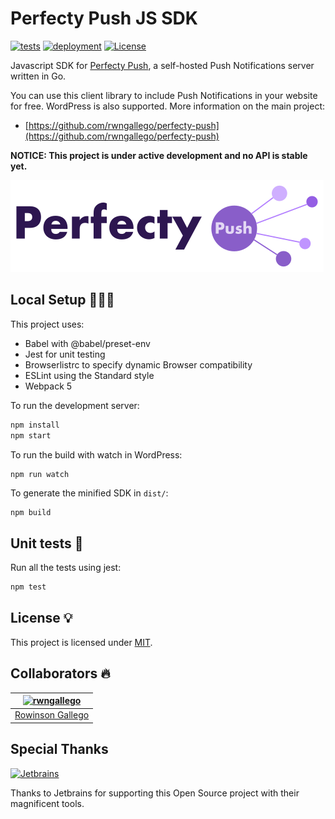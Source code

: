 # Perfecty Push JS SDK

[![tests](https://github.com/rwngallego/perfecty-push-js-sdk/workflows/Tests/badge.svg)](https://github.com/rwngallego/perfecty-push-js-sdk/actions?query=workflow%3ATests)
[![deployment](https://github.com/rwngallego/perfecty-push-js-sdk/workflows/Deployment/badge.svg)](https://github.com/rwngallego/perfecty-push-js-sdk/actions?query=workflow%3ADeployment)
[![License](https://img.shields.io/badge/license-MIT-blue.svg)](./LICENSE)

Javascript SDK for [Perfecty Push](https://github.com/rwngallego/perfecty-push), a self-hosted Push Notifications server written in Go.

You can use this client library to include Push Notifications in your website for free.
WordPress is also supported. More information on the main project:

- [https://github.com/rwngallego/perfecty-push](https://github.com/rwngallego/perfecty-push)

**NOTICE: This project is under active development and no API is stable yet.**

![Perfecty Push for Wordpress](.github/assets/logo-white.png)

## Local Setup 👨🏻‍💻

This project uses:

- Babel with @babel/preset-env
- Jest for unit testing
- Browserlistrc to specify dynamic Browser compatibility
- ESLint using the Standard style
- Webpack 5

To run the development server:

```sh
npm install
npm start
```

To run the build with watch in WordPress:

```shell
npm run watch
```

To generate the minified SDK in `dist/`:

```sh
npm build
```

## Unit tests 🧪

Run all the tests using jest:

```sh
npm test
```

## License 💡

This project is licensed under [MIT](LICENSE).

## Collaborators 🔥

[<img alt="rwngallego" src="https://avatars3.githubusercontent.com/u/691521?s=460&u=ceab22655f55101b66f8e79ed08007e2f8034f34&v=4" width="117">](https://github.com/rwngallego) |
:---: |
[Rowinson Gallego](https://www.linkedin.com/in/rwngallego/) |

## Special Thanks

[<img alt="Jetbrains" src="https://github.com/rwngallego/perfecty-push-wp/raw/master/.github/assets/jetbrains-logo.svg" width="120">](https://www.jetbrains.com/?from=PerfectyPush)

Thanks to Jetbrains for supporting this Open Source project with their magnificent tools.
